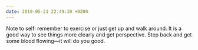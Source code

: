 ```yaml
---
date: 2019-05-21 22:49:30 +0200
---
```


Note to self: remember to exercise or just get up and walk around. It is a good way to see things more clearly and get perspective. Step back and get some blood flowing—it will do you good.